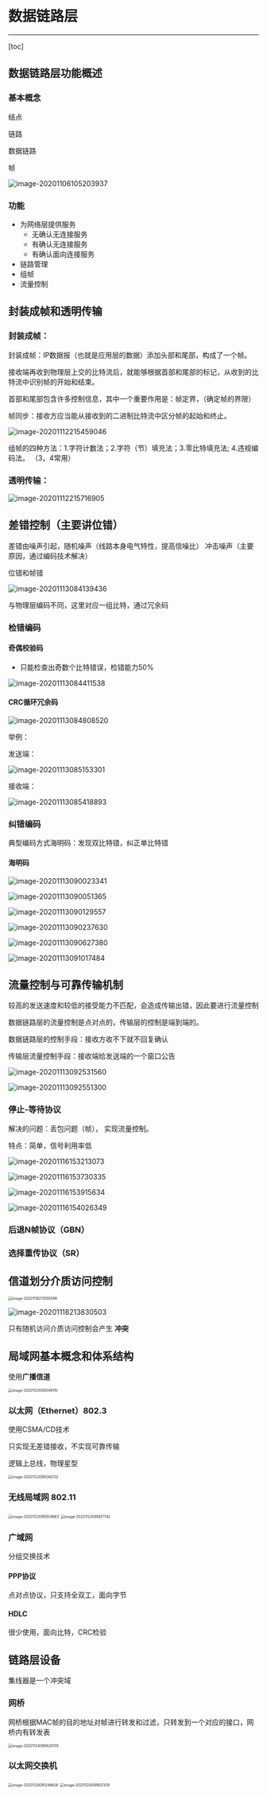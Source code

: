# 数据链路层

---

[toc]

## 数据链路层功能概述

### 基本概念

结点

链路

数据链路

帧

 ![image-20201106105203937](E:\MyStudyFile\Study_C_PLUS_PLUS\C-PLUS-PLUS-Road\NetWork\数据链路层.assets\image-20201106105203937.png)

### 功能

- 为网络层提供服务
  - 无确认无连接服务
  - 有确认无连接服务
  - 有确认面向连接服务
- 链路管理
- 组帧
- 流量控制

## 封装成帧和透明传输

### 封装成帧：

封装成帧：IP数据报（也就是应用层的数据）添加头部和尾部，构成了一个帧。

接收端再收到物理层上交的比特流后，就能够根据首部和尾部的标记，从收到的比特流中识别帧的开始和结束。

首部和尾部包含许多控制信息，其中一个重要作用是：帧定界，（确定帧的界限）



帧同步：接收方应当能从接收到的二进制比特流中区分帧的起始和终止。

 ![image-20201112215459046](E:\MyStudyFile\Study_C_PLUS_PLUS\C-PLUS-PLUS-Road\NetWork\数据链路层.assets\image-20201112215459046.png)

组帧的四种方法：1.字符计数法；2.字符（节）填充法；3.零比特填充法; 4.违规编码法。 （3，4常用）



### 透明传输：

 ![image-20201112215716905](E:\MyStudyFile\Study_C_PLUS_PLUS\C-PLUS-PLUS-Road\NetWork\数据链路层.assets\image-20201112215716905.png)



## 差错控制（主要讲位错）

差错由噪声引起，随机噪声（线路本身电气特性，提高信噪比） 冲击噪声（主要原因，通过编码技术解决）

位错和帧错

 ![image-20201113084139436](E:\MyStudyFile\Study_C_PLUS_PLUS\C-PLUS-PLUS-Road\NetWork\数据链路层.assets\image-20201113084139436.png)

与物理层编码不同，这里对应一组比特，通过冗余码

### 检错编码

#### 奇偶校验码

- 只能检查出奇数个比特错误，检错能力50%

 ![image-20201113084411538](E:\MyStudyFile\Study_C_PLUS_PLUS\C-PLUS-PLUS-Road\NetWork\数据链路层.assets\image-20201113084411538.png)

#### CRC循环冗余码

 ![image-20201113084808520](E:\MyStudyFile\Study_C_PLUS_PLUS\C-PLUS-PLUS-Road\NetWork\数据链路层.assets\image-20201113084808520.png)

举例：

发送端：

 ![image-20201113085153301](E:\MyStudyFile\Study_C_PLUS_PLUS\C-PLUS-PLUS-Road\NetWork\数据链路层.assets\image-20201113085153301.png)

接收端：

 ![image-20201113085418893](E:\MyStudyFile\Study_C_PLUS_PLUS\C-PLUS-PLUS-Road\NetWork\数据链路层.assets\image-20201113085418893.png)

### 纠错编码

典型编码方式海明码：发现双比特错，纠正单比特错

#### 海明码

 ![image-20201113090023341](E:\MyStudyFile\Study_C_PLUS_PLUS\C-PLUS-PLUS-Road\NetWork\数据链路层.assets\image-20201113090023341.png)

 ![image-20201113090051365](E:\MyStudyFile\Study_C_PLUS_PLUS\C-PLUS-PLUS-Road\NetWork\数据链路层.assets\image-20201113090051365.png)

 ![image-20201113090129557](E:\MyStudyFile\Study_C_PLUS_PLUS\C-PLUS-PLUS-Road\NetWork\数据链路层.assets\image-20201113090129557.png)

 ![image-20201113090237630](E:\MyStudyFile\Study_C_PLUS_PLUS\C-PLUS-PLUS-Road\NetWork\数据链路层.assets\image-20201113090237630.png)

 ![image-20201113090627380](E:\MyStudyFile\Study_C_PLUS_PLUS\C-PLUS-PLUS-Road\NetWork\数据链路层.assets\image-20201113090627380.png)

 ![image-20201113091017484](E:\MyStudyFile\Study_C_PLUS_PLUS\C-PLUS-PLUS-Road\NetWork\数据链路层.assets\image-20201113091017484.png)



## 流量控制与可靠传输机制

较高的发送速度和较低的接受能力不匹配，会造成传输出错，因此要进行流量控制

数据链路层的流量控制是点对点的，传输层的控制是端到端的。

数据链路层的控制手段：接收方收不下就不回复确认

传输层流量控制手段：接收端给发送端的一个窗口公告

 ![image-20201113092531560](E:\MyStudyFile\Study_C_PLUS_PLUS\C-PLUS-PLUS-Road\NetWork\数据链路层.assets\image-20201113092531560.png)

 ![image-20201113092551300](E:\MyStudyFile\Study_C_PLUS_PLUS\C-PLUS-PLUS-Road\NetWork\数据链路层.assets\image-20201113092551300.png)

### 停止-等待协议

解决的问题：丢包问题（帧）， 实现流量控制。

特点：简单，信号利用率低

![image-20201116153213073](E:\MyStudyFile\Study_C_PLUS_PLUS\C-PLUS-PLUS-Road\NetWork\数据链路层.assets\image-20201116153213073.png)

![image-20201116153730335](E:\MyStudyFile\Study_C_PLUS_PLUS\C-PLUS-PLUS-Road\NetWork\数据链路层.assets\image-20201116153730335.png)



![image-20201116153915634](E:\MyStudyFile\Study_C_PLUS_PLUS\C-PLUS-PLUS-Road\NetWork\数据链路层.assets\image-20201116153915634.png)

![image-20201116154026349](E:\MyStudyFile\Study_C_PLUS_PLUS\C-PLUS-PLUS-Road\NetWork\数据链路层.assets\image-20201116154026349.png)





### 后退N帧协议（GBN）

### 选择重传协议（SR）



## 信道划分介质访问控制

 <img src="E:\MyStudyFile\Study_C_PLUS_PLUS\C-PLUS-PLUS-Road\NetWork\数据链路层.assets\image-20201118213555598.png" alt="image-20201118213555598" style="zoom:50%;" />

![image-20201118213830503](E:\MyStudyFile\Study_C_PLUS_PLUS\C-PLUS-PLUS-Road\NetWork\数据链路层.assets\image-20201118213830503.png)

只有随机访问介质访问控制会产生 **冲突**



## 局域网基本概念和体系结构

使用**广播信道**



 <img src="E:\MyStudyFile\Study_C_PLUS_PLUS\C-PLUS-PLUS-Road\NetWork\数据链路层.assets\image-20201123093049110.png" alt="image-20201123093049110" style="zoom:50%;" />

### 以太网（Ethernet）802.3

使用CSMA/CD技术

只实现无差错接收，不实现可靠传输

逻辑上总线，物理星型

 <img src="E:\MyStudyFile\Study_C_PLUS_PLUS\C-PLUS-PLUS-Road\NetWork\数据链路层.assets\image-20201123095040132.png" alt="image-20201123095040132" style="zoom:50%;" />



### 无线局域网 802.11

 <img src="E:\MyStudyFile\Study_C_PLUS_PLUS\C-PLUS-PLUS-Road\NetWork\数据链路层.assets\image-20201123095504663.png" alt="image-20201123095504663" style="zoom:50%;" />

 <img src="E:\MyStudyFile\Study_C_PLUS_PLUS\C-PLUS-PLUS-Road\NetWork\数据链路层.assets\image-20201123095617742.png" alt="image-20201123095617742" style="zoom:50%;" />

### 广域网

分组交换技术

#### PPP协议

点对点协议，只支持全双工，面向字节

#### HDLC

很少使用，面向比特，CRC检验

## 链路层设备

集线器是一个冲突域

### 网桥

网桥根据MAC帧的目的地址对帧进行转发和过滤，只转发到一个对应的接口，网桥内有转发表

 <img src="E:\MyStudyFile\Study_C_PLUS_PLUS\C-PLUS-PLUS-Road\NetWork\数据链路层.assets\image-20201124090628705.png" alt="image-20201124090628705" style="zoom:50%;" />

### 以太网交换机





 <img src="E:\MyStudyFile\Study_C_PLUS_PLUS\C-PLUS-PLUS-Road\NetWork\数据链路层.assets\image-20201124091246626.png" alt="image-20201124091246626" style="zoom:50%;" />

 <img src="E:\MyStudyFile\Study_C_PLUS_PLUS\C-PLUS-PLUS-Road\NetWork\数据链路层.assets\image-20201124091607335.png" alt="image-20201124091607335" style="zoom: 50%;" />